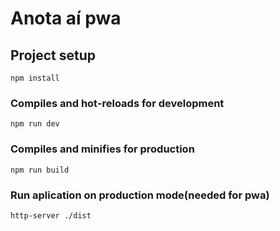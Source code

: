 # Anota aí pwa

## Project setup
```
npm install
```

### Compiles and hot-reloads for development
```
npm run dev
```

### Compiles and minifies for production
```
npm run build
```

### Run aplication on production mode(needed for pwa)
```
http-server ./dist
```

